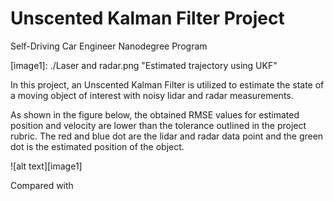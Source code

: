 # Unscented Kalman Filter Project 
Self-Driving Car Engineer Nanodegree Program


[//]: # (Image References)

[image1]: ./Laser and radar.png "Estimated trajectory using UKF"

In this project, an Unscented Kalman Filter is utilized to estimate the state of a moving object of interest with noisy lidar and radar measurements. 

As shown in the figure below, the obtained RMSE values for estimated position and velocity are lower than the tolerance outlined in the project rubric. The red and blue dot are the lidar and radar data point and the green dot is the estimated position of the object.

![alt text][image1]

Compared with 
